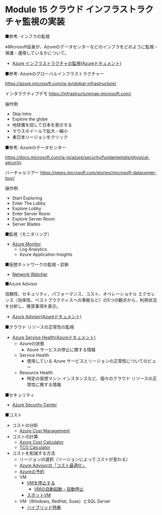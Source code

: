 # Module 15 クラウド インフラストラクチャ監視の実装

■参考: インフラの監視

※Microsoft自身が、Azureのデータセンターなどのインフラをどのように監視・保護・運用しているかについて。

- [Azure インフラストラクチャの監視(Azureドキュメント)](https://docs.microsoft.com/ja-jp/azure/security/fundamentals/infrastructure-monitoring)

■参考: Azureのグローバルインフラストラクチャー

https://azure.microsoft.com/ja-jp/global-infrastructure/

インタラクティブデモ
https://infrastructuremap.microsoft.com/

操作例
- Skip Intro
- Explore the globe
- 地球儀を回して日本を表示する
- マウスホイールで拡大・縮小
- 東日本リージョンをクリック

■参考: Azureのデータセンター

https://docs.microsoft.com/ja-jp/azure/security/fundamentals/physical-security

バーチャルツアー
https://news.microsoft.com/stories/microsoft-datacenter-tour/

操作例
- Start Exploring
- Enter The Lobby
- Explore Lobby
- Enter Server Room
- Explore Server Room
- Server Blades

■監視（モニタリング）

- [Azure Monitor](mod15-01-monitor.md)
  - Log Analytics
  - Azure Application Insights

■仮想ネットワークの監視・診断

- [Network Watcher](mod15-02-network-watcher.md)

■Azure Advisor

信頼性、セキュリティ、パフォーマンス、コスト、オペレーショナル エクセレンス（効率性、ベストプラクティスへの準拠など）の5つの観点から、利用状況を分析し、推奨事項を表示。

- [Azure Advisor(Azureドキュメント)](https://docs.microsoft.com/ja-jp/azure/advisor/advisor-overview)

■クラウド リソースの正常性の監視

- [Azure Service Health(Azureドキュメント)](https://docs.microsoft.com/ja-jp/azure/service-health/overview)
  - Azureの状態
    - Azure サービスの停止に関する情報
  - Service Health
    - 使用している Azure サービスとリージョンの正常性についてのビュー
  - Resource Health
    - 特定の仮想マシン インスタンスなど、個々のクラウド リソースの正常性に関する情報

■セキュリティ

- [Azure Security Center](mod15-03-azure-security-center.md)

■コスト

- コストの分析
  - [Azure Cost Management](https://docs.microsoft.com/ja-jp/azure/cost-management-billing/cost-management-billing-overview)
- コストの計算
  - [Azure Cost Calculator](https://azure.microsoft.com/ja-jp/pricing/calculator/)
  - [TCO Calculator](https://azure.microsoft.com/ja-jp/pricing/tco/calculator/)
- コストを削減する方法
  - リージョンの選択（リージョンによってコストが変わる）
  - [Azure Advisorの「コスト最適化」](https://docs.microsoft.com/ja-jp/azure/advisor/advisor-cost-recommendations)
  - [Azureの予約](https://docs.microsoft.com/ja-jp/azure/cost-management-billing/reservations/save-compute-costs-reservations)
  - VM
    - [VMを停止する](https://docs.microsoft.com/ja-jp/azure/virtual-machines/states-billing)
      - [VMの自動起動・自動停止](https://docs.microsoft.com/ja-jp/azure/automation/automation-solution-vm-management)
    - [スポットVM](https://azure.microsoft.com/ja-jp/services/virtual-machines/spot/#overview)
  - VM（Windows, RedHat, Suse）とSQL Server
    - [ハイブリッド特典](https://azure.microsoft.com/ja-jp/pricing/hybrid-benefit/)

